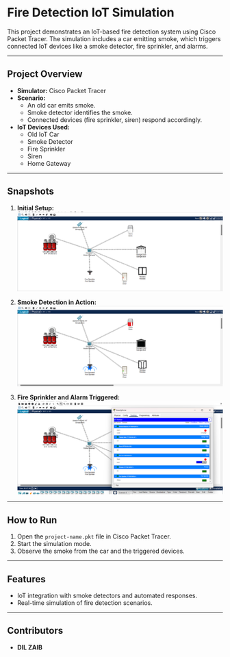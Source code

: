 # Fire Detection IoT Simulation

This project demonstrates an IoT-based fire detection system using Cisco Packet Tracer. The simulation includes a car emitting smoke, which triggers connected IoT devices like a smoke detector, fire sprinkler, and alarms.

---

## **Project Overview**
- **Simulator:** Cisco Packet Tracer
- **Scenario:**
  - An old car emits smoke.
  - Smoke detector identifies the smoke.
  - Connected devices (fire sprinkler, siren) respond accordingly.
- **IoT Devices Used:**
  - Old IoT Car
  - Smoke Detector
  - Fire Sprinkler
  - Siren
  - Home Gateway

---

## **Snapshots**
1. **Initial Setup:**
   ![Snapshot 1](1.png)

2. **Smoke Detection in Action:**
   ![Snapshot 2](2.png)

3. **Fire Sprinkler and Alarm Triggered:**
   ![Snapshot 3](3.png)

---

## **How to Run**
1. Open the `project-name.pkt` file in Cisco Packet Tracer.
2. Start the simulation mode.
3. Observe the smoke from the car and the triggered devices.

---

## **Features**
- IoT integration with smoke detectors and automated responses.
- Real-time simulation of fire detection scenarios.

---

## **Contributors**
- **DIL ZAIB**

